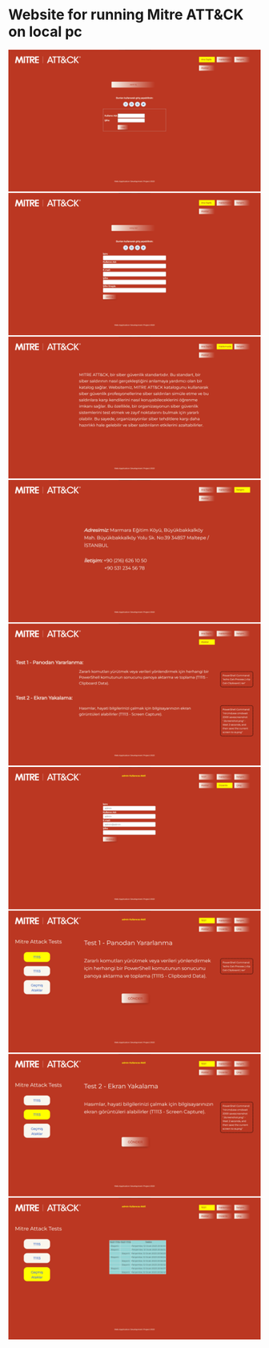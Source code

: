 # Website for running Mitre ATT&CK on local pc

![](screenshots/login.png)
![](screenshots/register.png)
![](screenshots/about.png)
![](screenshots/contact.png)
![](screenshots/attacks.png)
![](screenshots/edit.png)
![](screenshots/test1.png)
![](screenshots/test2.png)
![](screenshots/tests.png)
